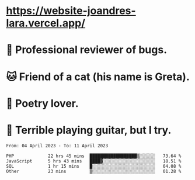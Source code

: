 # https://website-joandres-lara.vercel.app/
# 🐛 Professional reviewer of bugs.
# 🐱 Friend of a cat (his name is Greta).
# 📜 Poetry lover.
# 🎸 Terrible playing guitar, but I try.

<!--START_SECTION:waka-->

```text
From: 04 April 2023 - To: 11 April 2023

PHP             22 hrs 45 mins  ██████████████████▒░░░░░░   73.64 %
JavaScript      5 hrs 43 mins   ████▓░░░░░░░░░░░░░░░░░░░░   18.51 %
SQL             1 hr 15 mins    █░░░░░░░░░░░░░░░░░░░░░░░░   04.08 %
Other           23 mins         ▒░░░░░░░░░░░░░░░░░░░░░░░░   01.28 %
```

<!--END_SECTION:waka-->

